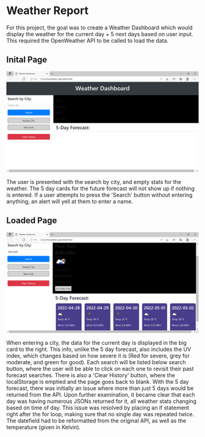 # Weather Report

For this project, the goal was to create a Weather Dashboard which would display the weather for the current day + 5 next days based on user input. This required the OpenWeather API to be called to load the data.

## Inital Page

![emptyWeather](/assets/images/emptyweather.png)

The user is presented with the search by city, and empty stats for the weather. The 5 day cards for the future forecast will not show up if nothing is entered. If a user attempts to press the 'Search' button without entering anything, an alert will yell at them to enter a name.

## Loaded Page

![WeatherCallExample](/assets/images/WeatherCallExample.png)

When entering a city, the data for the current day is displayed in the big card to the right. This info, unlike the 5 day forecast, also includes the UV index, which changes based on how severe it is (Red for severe, grey for moderate, and green for good). Each search will be listed below search button, where the user will be able to click on each one to revisit their past forecast searches. There is also a 'Clear History' button, where the localStorage is emptied and the page goes back to blank. With the 5 day forecast, there was initially an issue where more than just 5 days would be returned from the API. Upon further examination, it became clear that each day was having numerous JSONs returned for it, all weather stats changing based on time of day. This issue was resolved by placing an if statement right after the for loop, making sure that no single day was repeated twice. The datefield had to be reformatted from the original API, as well as the temperature (given in Kelvin).


